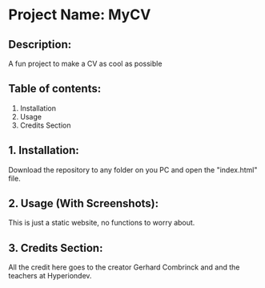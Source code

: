 # Project Name: MyCV

## Description: 
A fun project to make a CV as cool as possible

## Table of contents:
1. Installation
2. Usage
3. Credits Section

## 1. Installation:
Download the repository to any folder on you PC and open the "index.html" file.

## 2. Usage (With Screenshots):
This is just a static website, no functions to worry about.

## 3. Credits Section: 
All the credit here goes to the creator Gerhard Combrinck and and the teachers at Hyperiondev.
